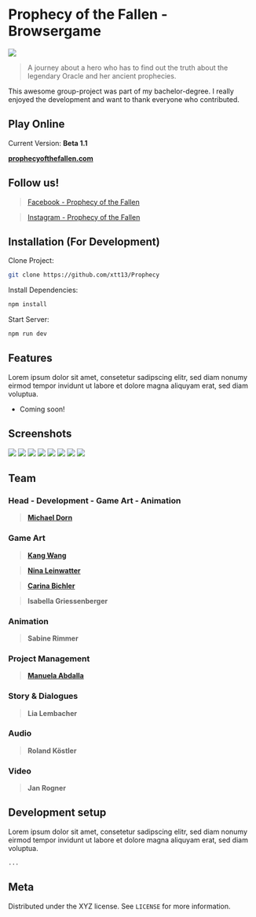 # Prophecy of the Fallen - Browsergame

![](http://www.michaeldorn.at/potf/screenshot1.png)

> A journey about a hero who has to find out the truth about the legendary Oracle and her ancient prophecies.

This awesome group-project was part of my bachelor-degree. I really enjoyed the development and want to thank everyone who contributed.

## Play Online
Current Version: **Beta 1.1**

**[prophecyofthefallen.com](https://prophecyofthefallen.com)**

## Follow us!
>[Facebook - Prophecy of the Fallen](https://www.facebook.com/prophecywebgame/)

>[Instagram - Prophecy of the Fallen](https://www.instagram.com/prophecyofthefallen/)

## Installation (For Development)
Clone Project:
```sh
git clone https://github.com/xtt13/Prophecy
```

Install Dependencies:
```sh
npm install
```

Start Server:
```sh
npm run dev
```


## Features

Lorem ipsum dolor sit amet, consetetur sadipscing elitr, sed diam nonumy eirmod tempor invidunt ut labore et dolore magna aliquyam erat, sed diam voluptua.

* Coming soon!

## Screenshots
![](http://www.michaeldorn.at/potf/screenshot8.png)
![](http://www.michaeldorn.at/potf/screenshot2.png)
![](http://www.michaeldorn.at/potf/screenshot3.png)
![](http://www.michaeldorn.at/potf/screenshot4.png)
![](http://www.michaeldorn.at/potf/screenshot5.png)
![](http://www.michaeldorn.at/potf/screenshot6.png)
![](http://www.michaeldorn.at/potf/screenshot7.png)
![](http://www.michaeldorn.at/potf/map.png)


## Team

### Head - Development - Game Art - Animation
>**[Michael Dorn](https://www.michaeldorn.at)**

### Game Art
>**[Kang Wang](https://www.facebook.com/desaturateful)**

>**[Nina Leinwatter](https://www.artstation.com/niinalina)**

>**[Carina Bichler](https://www.artstation.com/carinabichler)**

>**Isabella Griessenberger**

### Animation
>**Sabine Rimmer**

### Project Management
>**[Manuela Abdalla](https://www.instagram.com/livevie_/)**

### Story & Dialogues
>**Lia Lembacher**

### Audio
>**Roland Köstler**

### Video
>**Jan Rogner**

## Development setup

Lorem ipsum dolor sit amet, consetetur sadipscing elitr, sed diam nonumy eirmod tempor invidunt ut labore et dolore magna aliquyam erat, sed diam voluptua.

```sh
...
```

## Meta


Distributed under the XYZ license. See ``LICENSE`` for more information.


<!-- Markdown link & img dfn's -->
[npm-image]: https://img.shields.io/npm/v/datadog-metrics.svg?style=flat-square
[npm-url]: https://npmjs.org/package/datadog-metrics
[npm-downloads]: https://img.shields.io/npm/dm/datadog-metrics.svg?style=flat-square
[travis-image]: https://img.shields.io/travis/dbader/node-datadog-metrics/master.svg?style=flat-square
[travis-url]: https://travis-ci.org/dbader/node-datadog-metrics
[wiki]: https://github.com/yourname/yourproject/wiki
